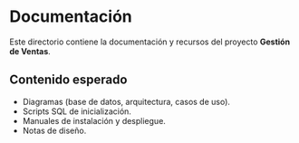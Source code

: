 # Documentación

Este directorio contiene la documentación y recursos del proyecto **Gestión de Ventas**.

## Contenido esperado
- Diagramas (base de datos, arquitectura, casos de uso).
- Scripts SQL de inicialización.
- Manuales de instalación y despliegue.
- Notas de diseño.
